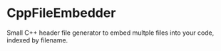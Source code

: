 CppFileEmbedder
===============

Small C++ header file generator to embed multple files into your code, indexed by filename.
